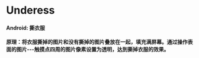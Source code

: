 # Underess
#### Android: 撕衣服
**原理：将衣服撕掉的图片和没有撕掉的图片叠放在一起，填充满屏幕。通过操作表面的图片---触摸点四周的图片像素设置为透明，达到撕掉衣服的效果。**
